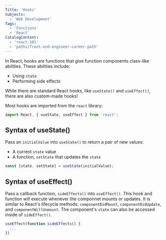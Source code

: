 ```yaml
---
Title: 'Hooks'
Subjects:
  - 'Web Development'
Tags:
  - 'Functions'
  - 'React'
CatalogContent:
  - 'react-101'
  - 'paths/front-end-engineer-career-path'
---
```


In React, hooks are functions that give function components class-like abilities. These abilities include:

- Using `state`
- Performing side effects

While there are standard React hooks, like `useState()` and `useEffect()`, there are also custom-made hooks!

Most hooks are imported from the `react` library:

```jsx
import React, { useState, useEffect } from 'react';
```

## Syntax of useState()

Pass an `initialValue` into `useState()` to return a pair of new values:

- A current `state` value
- A function, `setState` that updates the `state`

```jsx
const [state, setState] = useState(initialValue);
```

## Syntax of useEffect()

Pass a callback function, `sideEffects()` into `useEffect()`. This hook and function will execute whenever the componnet mounts or updates. It is similar to React's lifecycle methods: `componentDidMount`, `componentDidUpdate`, and `componentWillUnmount`. The component's `state` can also be accessed inside of `sideEffect()`.

```jsx
useEffect(function sideEffects() {
  ...
})
```
